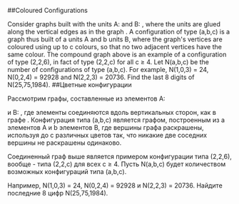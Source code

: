 ##Coloured Configurations

Consider graphs built with the units A: 
and B: , where the units are glued along
the vertical edges as in the graph .
A configuration of type (a,b,c) is a graph thus built of a units A and b units B, where the graph's vertices are coloured using up to c colours, so that no two adjacent vertices have the same colour.
The compound graph above is an example of a configuration of type (2,2,6), in fact of type (2,2,c) for all c ≥ 4.
Let N(a,b,c) be the number of configurations of type (a,b,c).
For example, N(1,0,3) = 24, N(0,2,4) = 92928 and N(2,2,3) = 20736.
Find the last 8 digits of N(25,75,1984).
##Цветные конфигурации

Рассмотрим графы, составленные из элементов A: 

и B: 
, где элементы соединяются вдоль вертикальных сторон, как в графе 
.
Конфигурация типа (a,b,c) является графом, построенным из a элементов A и b элементов B, где вершины графа раскрашены, используя до c различных цветов так, что никакие две соседних вершины не раскрашены одинаково.

Соединенный граф выше является примером конфигурации типа (2,2,6), вообще - типа (2,2,c) для всех c ≥ 4.
Пусть N(a,b,c) будет количеством возможных конфигураций типа (a,b,c).

Например, N(1,0,3) = 24, N(0,2,4) = 92928 и N(2,2,3) = 20736.
Найдите последние 8 цифр N(25,75,1984).
